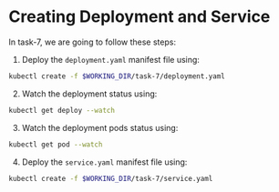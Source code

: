 # Creating Deployment and Service
In task-7, we are going to follow these steps:

1. Deploy the `deployment.yaml` manifest file using:
```bash
kubectl create -f $WORKING_DIR/task-7/deployment.yaml
```
2. Watch the deployment status using:
```bash
kubectl get deploy --watch
```
3. Watch the deployment pods status using:
```bash
kubectl get pod --watch
```
4. Deploy the `service.yaml` manifest file using:
```bash
kubectl create -f $WORKING_DIR/task-7/service.yaml
```

